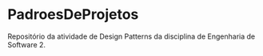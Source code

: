 # PadroesDeProjetos
Repositório da atividade de Design Patterns da disciplina de Engenharia de Software 2.

